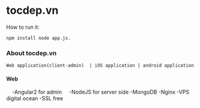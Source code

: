 # tocdep.vn
How to run it:

``npm install
  node app.js.``
### About tocdep.vn
``Web application(client-admin)  | iOS application | android application``
#### Web
     -Angular2 for admin
     -NodeJS for server side
     -MongoDB
     -Nginx
     -VPS digital ocean
     -SSL free
     
